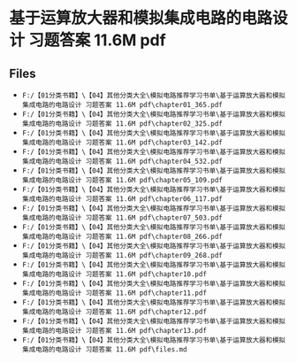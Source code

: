 # 基于运算放大器和模拟集成电路的电路设计 习题答案 11.6M pdf

## Files

- `F:/【01分类书籍】\【04】其他分类大全\模拟电路推荐学习书单\基于运算放大器和模拟集成电路的电路设计 习题答案 11.6M pdf\chapter01_365.pdf`
- `F:/【01分类书籍】\【04】其他分类大全\模拟电路推荐学习书单\基于运算放大器和模拟集成电路的电路设计 习题答案 11.6M pdf\chapter02_325.pdf`
- `F:/【01分类书籍】\【04】其他分类大全\模拟电路推荐学习书单\基于运算放大器和模拟集成电路的电路设计 习题答案 11.6M pdf\chapter03_142.pdf`
- `F:/【01分类书籍】\【04】其他分类大全\模拟电路推荐学习书单\基于运算放大器和模拟集成电路的电路设计 习题答案 11.6M pdf\chapter04_532.pdf`
- `F:/【01分类书籍】\【04】其他分类大全\模拟电路推荐学习书单\基于运算放大器和模拟集成电路的电路设计 习题答案 11.6M pdf\chapter05_109.pdf`
- `F:/【01分类书籍】\【04】其他分类大全\模拟电路推荐学习书单\基于运算放大器和模拟集成电路的电路设计 习题答案 11.6M pdf\chapter06_117.pdf`
- `F:/【01分类书籍】\【04】其他分类大全\模拟电路推荐学习书单\基于运算放大器和模拟集成电路的电路设计 习题答案 11.6M pdf\chapter07_503.pdf`
- `F:/【01分类书籍】\【04】其他分类大全\模拟电路推荐学习书单\基于运算放大器和模拟集成电路的电路设计 习题答案 11.6M pdf\chapter08_266.pdf`
- `F:/【01分类书籍】\【04】其他分类大全\模拟电路推荐学习书单\基于运算放大器和模拟集成电路的电路设计 习题答案 11.6M pdf\chapter09_268.pdf`
- `F:/【01分类书籍】\【04】其他分类大全\模拟电路推荐学习书单\基于运算放大器和模拟集成电路的电路设计 习题答案 11.6M pdf\chapter10.pdf`
- `F:/【01分类书籍】\【04】其他分类大全\模拟电路推荐学习书单\基于运算放大器和模拟集成电路的电路设计 习题答案 11.6M pdf\chapter11.pdf`
- `F:/【01分类书籍】\【04】其他分类大全\模拟电路推荐学习书单\基于运算放大器和模拟集成电路的电路设计 习题答案 11.6M pdf\chapter12.pdf`
- `F:/【01分类书籍】\【04】其他分类大全\模拟电路推荐学习书单\基于运算放大器和模拟集成电路的电路设计 习题答案 11.6M pdf\chapter13.pdf`
- `F:/【01分类书籍】\【04】其他分类大全\模拟电路推荐学习书单\基于运算放大器和模拟集成电路的电路设计 习题答案 11.6M pdf\files.md`
